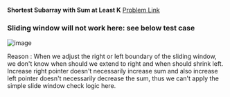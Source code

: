 __Shortest Subarray with Sum at Least K__
[Problem Link](https://leetcode.com/problems/shortest-subarray-with-sum-at-least-k)

### __Sliding window will not work here: see below test case__
![image](https://user-images.githubusercontent.com/51910127/133998664-f0719769-c84f-4e93-a345-f63d58b05dad.png)

Reason :
When we adjust the right or left boundary of the sliding window, we don't know when should we extend to right and when should shrink left. Increase right pointer doesn't necessarily increase sum and also increase left pointer doesn't necessarily decrease the sum, thus we can't apply the simple slide window check logic here.

